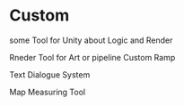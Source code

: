# Custom
some Tool for Unity about Logic and Render

Rneder Tool for Art or pipeline
Custom Ramp

Text
Dialogue System

Map
Measuring Tool
